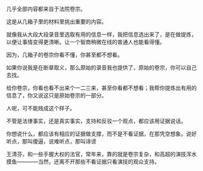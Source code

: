 几乎全部内容都来自于法院卷宗。

这是从几箱子里的材料里挑出重要的内容。

就像我从大段大段录音里选取有用的信息一样，我把信息选出来了，是在做提炼，以便让事情变得更清晰。让一个智商稍微在线的普通人也能看得懂。

因为，几箱子的卷宗你看不懂，你甚至都不想看。

如果你说我是在断章取义，那么原始的录音我也提供了，原始的卷宗，你可以自己去找。

给你卷宗，你看也看不出来个一二三来，甚至你看都不想看；我帮你提炼出有用的信息了，你又说这只是原始卷宗的一部分。

人呢，可不能贱成这个样子。

不管是法律事实，还是真实事实，支持和反驳一个观点，都应该用证据说话。

你想说什么，都应该有相应的证据做支撑，而不是不看证据，在那凭空想象。说好听点，那叫傻逼，说难听点，那叫诽谤

王清芬，和一些手握大权的法官，常年来，靠的就是卷宗复杂，和高超的演技浑水摸鱼————当然，还离不开那些不看证据只看演技的观众支持。
